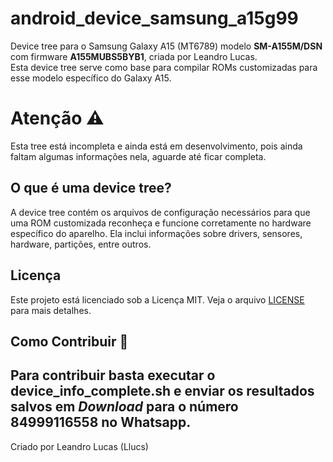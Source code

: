 # android_device_samsung_a15g99

Device tree para o Samsung Galaxy A15 (MT6789) modelo **SM-A155M/DSN** com firmware **A155MUBS5BYB1**, criada por Leandro Lucas.  
Esta device tree serve como base para compilar ROMs customizadas para esse modelo específico do Galaxy A15.

# Atenção ⚠️ 

Esta tree está incompleta e ainda está em desenvolvimento, pois ainda faltam algumas informações nela, aguarde até ficar completa.

## O que é uma device tree?

A device tree contém os arquivos de configuração necessários para que uma ROM customizada reconheça e funcione corretamente no hardware específico do aparelho. Ela inclui informações sobre drivers, sensores, hardware, partições, entre outros.

## Licença

Este projeto está licenciado sob a Licença MIT. Veja o arquivo [LICENSE](LICENSE) para mais detalhes.

## Como Contribuir 🤔

Para contribuir basta executar o **device_info_complete.sh** e enviar os resultados salvos em *Download* para o número 84999116558 no Whatsapp.
---

Criado por Leandro Lucas (Llucs)
